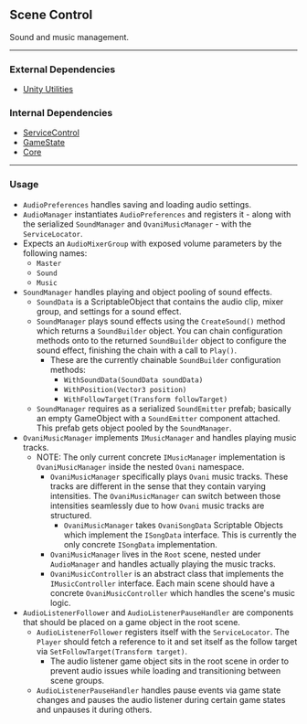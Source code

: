 ## Scene Control
Sound and music management.

---

### External Dependencies
- [Unity Utilities](https://github.com/itsJimothy/Unity-Utilities.git)

### Internal Dependencies
- [ServiceControl](./ServiceControl.md)
- [GameState](./GameState.md)
- [Core](./Core.md)

---

### Usage
- `AudioPreferences` handles saving and loading audio settings.
- `AudioManager` instantiates `AudioPreferences` and registers it - along with the serialized `SoundManager` and `OvaniMusicManager` - with the `ServiceLocator`.
- Expects an `AudioMixerGroup` with exposed volume parameters by the following names:
  - `Master`
  - `Sound`
  - `Music`
- `SoundManager` handles playing and object pooling of sound effects.
  - `SoundData` is a ScriptableObject that contains the audio clip, mixer group, and settings for a sound effect.
  - `SoundManager` plays sound effects using the `CreateSound()` method which returns a `SoundBuilder` object. You can chain configuration methods onto to the returned `SoundBuilder` object to configure the sound effect, finishing the chain with a call to `Play()`.
    - These are the currently chainable `SoundBuilder` configuration methods:
      - `WithSoundData(SoundData soundData)`
      - `WithPosition(Vector3 position)`
      - `WithFollowTarget(Transform followTarget)`
  - `SoundManager` requires as a serialized `SoundEmitter` prefab; basically an empty GameObject with a `SoundEmitter` component attached. This prefab gets object pooled by the `SoundManager`.
- `OvaniMusicManager` implements `IMusicManager` and handles playing music tracks.
  - NOTE: The only current concrete `IMusicManager` implementation is `OvaniMusicManager` inside the nested `Ovani` namespace.
    - `OvaniMusicManager` specifically plays `Ovani` music tracks. These tracks are different in the sense that they contain varying intensities. The `OvaniMusicManager` can switch between those intensities seamlessly due to how `Ovani` music tracks are structured.
      - `OvaniMusicManager` takes `OvaniSongData` Scriptable Objects which implement the `ISongData` interface. This is currently the only concrete `ISongData` implementation.
    - `OvaniMusicManager` lives in the `Root` scene, nested under `AudioManager` and handles actually playing the music tracks.
    - `OvaniMusicController` is an abstract class that implements the `IMusicController` interface. Each main scene should have a concrete `OvaniMusicController` which handles the scene's music logic.
- `AudioListenerFollower` and `AudioListenerPauseHandler` are components that should be placed on a game object in the root scene.
  - `AudioListenerFollower` registers itself with the `ServiceLocator`. The `Player` should fetch a reference to it and set itself as the follow target via `SetFollowTarget(Transform target)`.
    - The audio listener game object sits in the root scene in order to prevent audio issues while loading and transitioning between scene groups.
  - `AudioListenerPauseHandler` handles pause events via game state changes and pauses the audio listener during certain game states and unpauses it during others.

